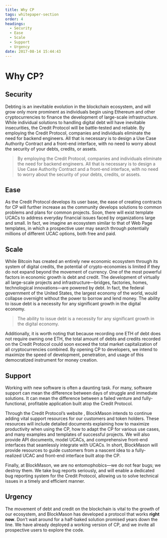 ```yaml
---
title: Why CP
tags: whitepaper-section
order: 4
headings:
  - Security
  - Ease
  - Scale
  - Support
  - Urgency
date: 2017-08-14 15:44:43
---
```



# Why CP?

## Security

Debting is an inevitable evolution in the blockchain ecosystem, and will grow only more prominent as individuals begin using Ethereum and other cryptocurrencies to finance the development of large-scale infrastructure. While individual solutions to handling digital debt will have inevitable insecurities, the Credit Protocol will be battle-tested and reliable. By employing the Credit Protocol, companies and individuals eliminate the need for backend engineers. All that is necessary is to design a Use Case Authority Contract and a front-end interface, with no need to worry about the security of your debts, credits, or assets.

> By employing the Credit Protocol, companies and individuals eliminate the need for backend engineers. All that is necessary is to design a Use Case Authority Contract and a front-end interface, with no need to worry about the security of your debts, credits, or assets.

## Ease

As the Credit Protocol develops its user base, the ease of creating contracts for CP will further increase as the community develops solutions to common problems and plans for common projects. Soon, there will exist template UCACs to address everyday financial issues faced by organizations large and small. In fact, we imagine an ecosystem similar to that of Web Page templates, in which a prospective user may search through potentially millions of different UCAC options, both free and paid.

## Scale

While Bitcoin has created an entirely new economic ecosystem through its system of digital credits, the potential of crypto-economies is limited if they do not expand beyond the movement of currency. One of the most powerful factors in economic growth is debt and credit. The development of virtually all large-scale projects and infrastructure—bridges, factories, homes, technological innovations—are powered by debt. In fact, the federal government of the United States, the largest economy of the world, would collapse overnight without the power to borrow and lend money. The ability to issue debt is a necessity for any significant growth in the digital economy.

> The ability to issue debt is a necessity for any significant growth in the digital economy.

Additionally, it is worth noting that because recording one ETH of debt does not require owning one ETH, the total amount of debts and credits recorded on the Credit Protocol could soon exceed the total market capitalization of all cryptocurrencies combined. By opening CP to developers, we intend to maximize the speed of development, penetration, and usage of this democratized instrument for money creation.

## Support

Working with new software is often a daunting task. For many, software support can mean the difference between days of struggle and immediate solutions. It can mean the difference between a failed venture and fully-functional, profitable application built atop the Credit Protocol.

Through the Credit Protocol’s website , BlockMason intends to continue adding vital support resources for our customers and token holders. These resources will include detailed documents explaining how to maximize productivity when using the CP, how to adapt the CP for various use cases, and many examples and templates of successful projects.  We will also provide API documents, model UCACs, and comprehensive front-end interfaces that seamlessly integrate with UCACs.  In short, BlockMason will provide resources to guide customers from a nascent idea to a fully-realized UCAC and front-end interface built atop the CP.

Finally, at BlockMason, we are no entomophobics—we do not fear bugs; we destroy them. We take bug reports seriously, and will enable a dedicated bug reporting system for the Credit Protocol, allowing us to solve technical issues in a timely and efficient manner.

## Urgency

The movement of debt and credit on the blockchain is vital to the growth of our ecosystem, and BlockMason has developed a protocol that works __right now__. Don’t wait around for a half-baked solution promised years down the line. We have already deployed a working version of CP, and we invite all prospective users to explore the code.
